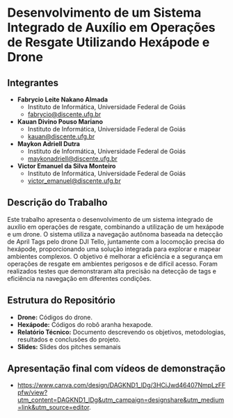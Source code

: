 # Desenvolvimento de um Sistema Integrado de Auxílio em Operações de Resgate Utilizando Hexápode e Drone

## Integrantes
- **Fabrycio Leite Nakano Almada**
  - Instituto de Informática, Universidade Federal de Goiás
  - fabrycio@discente.ufg.br
- **Kauan Divino Pouso Mariano**
  - Instituto de Informática, Universidade Federal de Goiás
  - kauan@discente.ufg.br
- **Maykon Adriell Dutra**
  - Instituto de Informática, Universidade Federal de Goiás
  - maykonadriell@discente.ufg.br
- **Victor Emanuel da Silva Monteiro**
  - Instituto de Informática, Universidade Federal de Goiás
  - victor_emanuel@discente.ufg.br

## Descrição do Trabalho
Este trabalho apresenta o desenvolvimento de um sistema integrado de auxílio em operações de resgate, combinando a utilização de um hexápode e um drone. O sistema utiliza a navegação autônoma baseada na detecção de April Tags pelo drone DJI Tello, juntamente com a locomoção precisa do hexápode, proporcionando uma solução integrada para explorar e mapear ambientes complexos. O objetivo é melhorar a eficiência e a segurança em operações de resgate em ambientes perigosos e de difícil acesso. Foram realizados testes que demonstraram alta precisão na detecção de tags e eficiência na navegação em diferentes condições.

## Estrutura do Repositório
- **Drone:** Códigos do drone.
- **Hexápode:** Códigos do robô aranha hexapode.
- **Relatório Técnico:** Documento descrevendo os objetivos, metodologias, resultados e conclusões do projeto.
- **Slides:** Slides dos pitches semanais

## Apresentação final com vídeos de demonstração
- https://www.canva.com/design/DAGKND1_lDg/3HCiJwd46407NmpLzFFpfw/view?utm_content=DAGKND1_lDg&utm_campaign=designshare&utm_medium=link&utm_source=editor.
